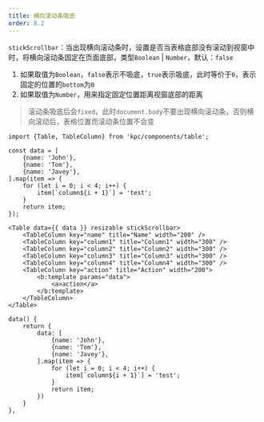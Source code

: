 ```yaml
---
title: 横向滚动条吸底
order: 8.2
---
```


`stickScrollbar`：当出现横向滚动条时，设置是否当表格底部没有滚动到视窗中时，将横向滚动条固定在页面底部，类型`Boolean` | `Number`，默认：`false`

1. 如果取值为`Boolean`，`false`表示不吸底，`true`表示吸底，此时等价于`0`，表示固定的位置的`bottom`为`0`
2. 如果取值为`Number`，用来指定固定位置距离视窗底部的距离

> 滚动条吸底后会`fixed`，此时`document.body`不要出现横向滚动条，否则横向滚动后，表格位置而滚动条位置不会变

```vdt
import {Table, TableColumn} from 'kpc/components/table';

const data = [
    {name: 'John'},
    {name: 'Tom'},
    {name: 'Javey'},
].map(item => {
    for (let i = 0; i < 4; i++) {
        item[`column${i + 1}`] = 'test';
    }
    return item;
});

<Table data={{ data }} resizable stickScrollbar>
    <TableColumn key="name" title="Name" width="200" />
    <TableColumn key="column1" title="Column1" width="300" />
    <TableColumn key="column2" title="Column2" width="300" />
    <TableColumn key="column3" title="Column3" width="300" />
    <TableColumn key="column4" title="Column4" width="300" />
    <TableColumn key="action" title="Action" width="200">
        <b:template params="data">
            <a>action</a>
        </b:template>
    </TableColumn>
</Table>
```

```vue-data
data() {
    return {
        data: [
            {name: 'John'},
            {name: 'Tom'},
            {name: 'Javey'},
        ].map(item => {
            for (let i = 0; i < 4; i++) {
                item[`column${i + 1}`] = 'test';
            }
            return item;
        })
    }
},
```
